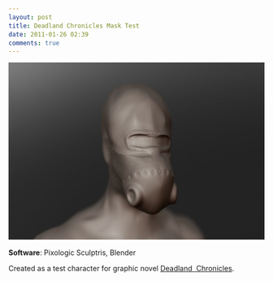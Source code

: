 ```yaml
---
layout: post
title: Deadland Chronicles Mask Test
date: 2011-01-26 02:39
comments: true
---
```

<a href="/assets/2011/06/cg-dlcmask1.jpg"><img class="aligncenter size-full wp-image-54" title="cg-dlcmask1" src="/assets/2011/06/cg-dlcmask1.jpg" alt="" width="600" height="349" /></a>

<strong>Software</strong>: Pixologic Sculptris, Blender

Created as a test character for graphic novel <a href="http://www.facebook.com/deadlandchronicles" target="_blank">Deadland  Chronicles</a>.

